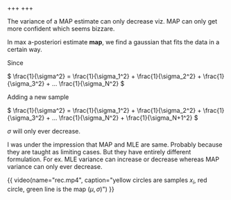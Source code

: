 +++
+++

The variance of a MAP estimate can only decrease viz. MAP can only get more confident which seems bizzare.
<!-- more -->

In max a-posteriori estimate __map__, we find a gaussian that fits the data in a certain way.

Since

$
\frac{1}{\sigma^2} =
\frac{1}{\sigma_1^2} +
\frac{1}{\sigma_2^2} +
\frac{1}{\sigma_3^2} +
...
\frac{1}{\sigma_N^2}
$

Adding a new sample

$
\frac{1}{\sigma^2} =
\frac{1}{\sigma_1^2} +
\frac{1}{\sigma_2^2} +
\frac{1}{\sigma_3^2} +
...
\frac{1}{\sigma_N^2} +
\frac{1}{\sigma_N+1^2}
$

$\sigma$ will only ever decrease.

I was under the impression that MAP and MLE are same. Probably because they are taught as limiting cases. But they have entirely different formulation. For ex. MLE variance can increase or decrease whereas MAP variance can only ever decrease.

{{ video(name="rec.mp4", caption="yellow circles are samples $x_i$, red circle, green line is the map $(\mu, \sigma)$") }}
